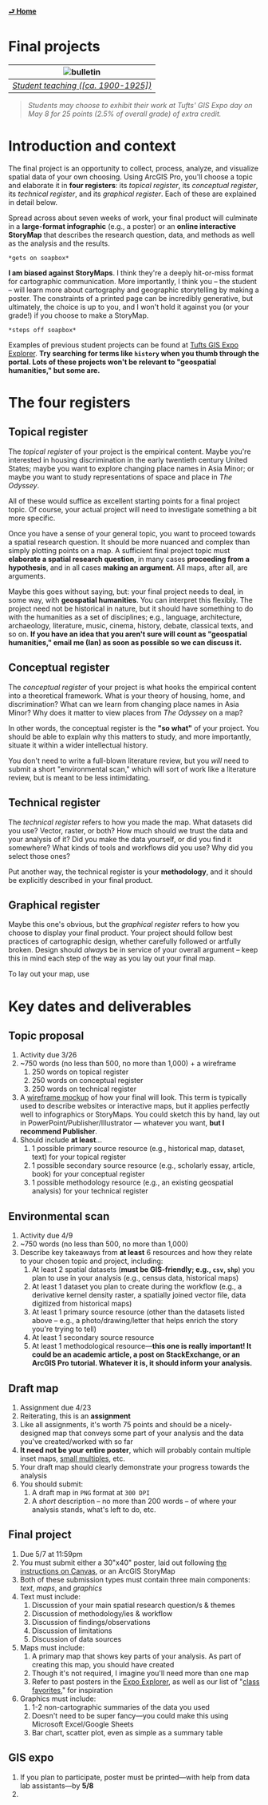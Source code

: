 [**⮐ Home**](../)

# Final projects

| ![bulletin](https://iiif.digitalcommonwealth.org/iiif/2/commonwealth:2v23w8155/660,705,1783,845/1200,/0/default.jpg) |
| :-------------------------------------------------------------------------------------------------------------------: |
| *[Student teaching ([ca. 1900-1925])](https://www.digitalcommonwealth.org/search/commonwealth:2v23w814w)* |

> *Students may choose to exhibit their work at Tufts' GIS Expo day on May 8 for 25 points (2.5% of overall grade) of extra credit.*

# Introduction and context

The final project is an opportunity to collect, process, analyze, and visualize spatial data of your own choosing. Using ArcGIS Pro, you'll choose a topic and elaborate it in **four registers**: its *topical register*, its *conceptual register*, its *technical register*, and its *graphical register*. Each of these are explained in detail below.

Spread across about seven weeks of work, your final product will culminate in a **large-format infographic** (e.g., a poster) or an **online interactive StoryMap** that describes the research question, data, and methods as well as the analysis and the results.

`*gets on soapbox*`

**I am biased against StoryMaps**. I think they're a deeply hit-or-miss format for cartographic communication. More importantly, I think you – the student – will learn more about cartography and geographic storytelling by making a poster. The constraints of a printed page can be incredibly generative, but ultimately, the choice is up to you, and I won't hold it against you (or your grade!) if you choose to make a StoryMap.

`*steps off soapbox*`

Examples of previous student projects can be found at [Tufts GIS Expo Explorer](https://expoexplorer.it.tufts.edu/). **Try searching for terms like `history` when you thumb through the portal. Lots of these projects won't be relevant to "geospatial humanities," but some are.** 

# The four registers

## Topical register

The *topical register* of your project is the empirical content. Maybe you're interested in housing discrimination in the early twentieth century United States; maybe you want to explore changing place names in Asia Minor; or maybe you want to study representations of space and place in *The Odyssey*.

All of these would suffice as excellent starting points for a final project topic. Of course, your actual project will need to investigate something a bit more specific.

Once you have a sense of your general topic, you want to proceed towards a spatial research question. It should be more nuanced and complex than simply plotting points on a map. A sufficient final project topic must **elaborate a spatial research question**, in many cases **proceeding from a hypothesis**, and in all cases **making an argument**. All maps, after all, are arguments.

Maybe this goes without saying, but: your final project needs to deal, in some way, with **geospatial humanities**. You can interpret this flexibly. The project need not be historical in nature, but it should have something to do with the humanities as a set of disciplines; e.g., language, architecture, archaeology, literature, music, cinema, history, debate, classical texts, and so on. **If you have an idea that you aren't sure will count as "geospatial humanities," email me (Ian) as soon as possible so we can discuss it.**

## Conceptual register

The *conceptual register* of your project is what hooks the empirical content into a theoretical framework. What is your theory of housing, home, and discrimination? What can we learn from changing place names in Asia Minor? Why does it matter to view places from *The Odyssey* on a map?

In other words, the conceptual register is the **"so what"** of your project. You should be able to explain why this matters to study, and more importantly, situate it within a wider intellectual history.

You don't need to write a full-blown literature review, but you *will* need to submit a short "environmental scan," which will sort of work like a literature review, but is meant to be less intimidating.

## Technical register

The *technical register* refers to how you made the map. What datasets did you use? Vector, raster, or both? How much should we trust the data and your analysis of it? Did you make the data yourself, or did you find it somewhere? What kinds of tools and workflows did you use? Why did you select those ones?

Put another way, the technical register is your **methodology**, and it should be explicitly described in your final product.

## Graphical register

Maybe this one's obvious, but the *graphical register* refers to how you choose to display your final product. Your project should follow best practices of cartographic design, whether carefully followed or artfully broken. Design should *always* be in service of your overall argument – keep this in mind each step of the way as you lay out your final map.

To lay out your map, use 

# Key dates and deliverables

## **Topic proposal**
1. Activity due 3/26
2. ~750 words (no less than 500, no more than 1,000) + a wireframe
   1. 250 words on topical register
   2. 250 words on conceptual register
   3. 250 words on technical register
3. A [wireframe mockup](https://en.wikipedia.org/wiki/Website_wireframe) of how your final will look. This term is typically used to describe websites or interactive maps, but it applies perfectly well to infographics or StoryMaps. You could sketch this by hand, lay out in PowerPoint/Publisher/Illustrator — whatever you want, **but I recommend Publisher**.
4. Should include **at least**...
   1. 1 possible primary source resource (e.g., historical map, dataset, text) for your topical register
   2. 1 possible secondary source resource (e.g., scholarly essay, article, book) for your conceptual register
   3. 1 possible methodology resource (e.g., an existing geospatial analysis) for your technical register

## **Environmental scan**
1.  Activity due 4/9
2.  ~750 words (no less than 500, no more than 1,000)
3.  Describe key takeaways from **at least** 6 resources and how they relate to your chosen topic and project, including:
    1.  At least 2 spatial datasets (**must be GIS-friendly; e.g., `csv`, `shp`**) you plan to use in your analysis (e.g., census data, historical maps)
    1. At least 1 dataset you plan to create during the workflow (e.g., a derivative kernel density raster, a spatially joined vector file, data digitized from historical maps)
    2. At least 1 primary source resource (other than the datasets listed above – e.g., a photo/drawing/letter that helps enrich the story you're trying to tell)
    3. At least 1 secondary source resource
    4. At least 1 methodological resource—**this one is really important! It could be an academic article, a post on StackExchange, or an ArcGIS Pro tutorial. Whatever it is, it should inform your analysis.**

## **Draft map**
1. Assignment due 4/23
2. Reiterating, this is an **assignment**
3. Like all assignments, it's worth 75 points and should be a nicely-designed map that conveys some part of your analysis and the data you've created/worked with so far
4. **It need not be your entire poster**, which will probably contain multiple inset maps, [small multiples](https://en.wikipedia.org/wiki/Small_multiple), etc.
5. Your draft map should clearly demonstrate your progress towards the analysis
6. You should submit:
    1. A draft map in `PNG` format at `300 DPI`
    2. A *short* description – no more than 200 words – of where your analysis stands, what's left to do, etc.

## **Final project**
1. Due 5/7 at 11:59pm
2. You must submit either a 30"x40" poster, laid out following [the instructions on Canvas](https://canvas.tufts.edu/courses/54475/pages/using-microsoft-publisher?module_item_id=1342389), or an ArcGIS StoryMap
3. Both of these submission types must contain three main components: *text*, *maps*, and *graphics*
4. Text must include:
   1. Discussion of your main spatial research question/s & themes
   2. Discussion of methodology/ies & workflow
   3. Discussion of findings/observations
   4. Discussion of limitations
   5. Discussion of data sources
5. Maps must include:
   1. A primary map that shows key parts of your analysis. As part of creating this map, you should have created
   2. Though it's not required, I imagine you'll need more than one map
   3. Refer to past posters in the [Expo Explorer](https://expoexplorer.it.tufts.edu/expoexplorer/#/dashboard), as well as our list of "[class favorites](https://docs.google.com/spreadsheets/d/1PWV6CExZTFQGmnfFTFJ3UpMWy2K68JrovWyEPqFDAGM/edit#gid=0)," for inspiration
6. Graphics must include:
   1. 1-2 non-cartographic summaries of the data you used
   2. Doesn't need to be super fancy—you could make this using Microsoft Excel/Google Sheets
   3. Bar chart, scatter plot, even as simple as a summary table

## **GIS expo**
1. If you plan to participate, poster must be printed—with help from data lab assistants—by **5/8**
2. 

<!-------------------------------------[ Links ]
---------------------------------------->

[l]: #

<!---------------------------------[ Buttons ]--------------------------------->

[imp]: https://img.shields.io/badge/IMPORTANT!-red?style=plastic
[kc]: https://img.shields.io/badge/Key_considerations_and_dates-blue?style=plastic